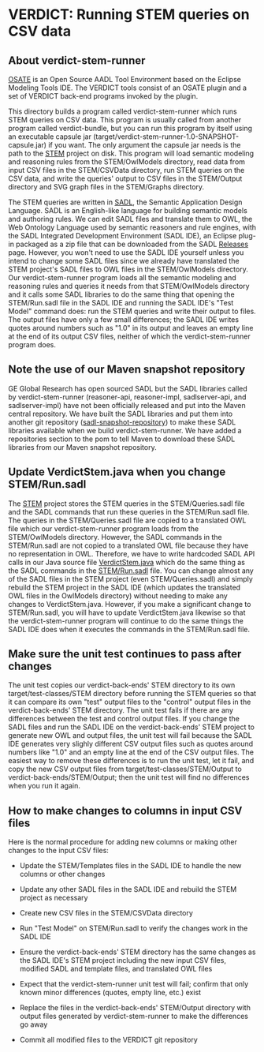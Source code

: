 # VERDICT: Running STEM queries on CSV data

## About verdict-stem-runner

[OSATE](https://osate.org/about-osate.html) is an Open Source AADL
Tool Environment based on the Eclipse Modeling Tools IDE.  The VERDICT
tools consist of an OSATE plugin and a set of VERDICT back-end
programs invoked by the plugin.

This directory builds a program called verdict-stem-runner which runs
STEM queries on CSV data.  This program is usually called from another
program called verdict-bundle, but you can run this program by itself
using an executable capsule jar
(target/verdict-stem-runner-1.0-SNAPSHOT-capsule.jar) if you want.
The only argument the capsule jar needs is the path to the
[STEM](../../STEM) project on disk.  This program will load semantic
modeling and reasoning rules from the STEM/OwlModels directory, read
data from input CSV files in the STEM/CSVData directory, run STEM
queries on the CSV data, and write the queries' output to CSV files in
the STEM/Output directory and SVG graph files in the STEM/Graphs
directory.

The STEM queries are written in [SADL](http://sadl.sourceforge.net/),
the Semantic Application Design Language.  SADL is an English-like
language for building semantic models and authoring rules.  We can
edit SADL files and translate them to OWL, the Web Ontology Language
used by semantic reasoners and rule engines, with the SADL Integrated
Development Environment (SADL IDE), an Eclipse plug-in packaged as a
zip file that can be downloaded from the SADL
[Releases](https://github.com/crapo/sadlos2/releases) page.  However,
you won't need to use the SADL IDE yourself unless you intend to
change some SADL files since we already have translated the STEM
project's SADL files to OWL files in the STEM/OwlModels directory.
Our verdict-stem-runner program loads all the semantic modeling and
reasoning rules and queries it needs from that STEM/OwlModels
directory and it calls some SADL libraries to do the same thing that
opening the STEM/Run.sadl file in the SADL IDE and running the SADL
IDE's "Test Model" command does: run the STEM queries and write their
output to files.  The output files have only a few small differences;
the SADL IDE writes quotes around numbers such as "1.0" in its output
and leaves an empty line at the end of its output CSV files, neither
of which the verdict-stem-runner program does.

## Note the use of our Maven snapshot repository

GE Global Research has open sourced SADL but the SADL libraries called
by verdict-stem-runner (reasoner-api, reasoner-impl, sadlserver-api,
and sadlserver-impl) have not been officially released and put into
the Maven central repository.  We have built the SADL libraries and
put them into another git repository
([sadl-snapshot-repository](https://github.com/ge-high-assurance/sadl-snapshot-repository))
to make these SADL libraries available when we build
verdict-stem-runner.  We have added a repositories section to the pom
to tell Maven to download these SADL libraries from our Maven snapshot
repository.

## Update VerdictStem.java when you change STEM/Run.sadl

The [STEM](../../STEM) project stores the STEM queries in the
STEM/Queries.sadl file and the SADL commands that run these queries in
the STEM/Run.sadl file.  The queries in the STEM/Queries.sadl file are
copied to a translated OWL file which our verdict-stem-runner program
loads from the STEM/OwlModels directory.  However, the SADL commands
in the STEM/Run.sadl are not copied to a translated OWL file because
they have no representation in OWL.  Therefore, we have to write
hardcoded SADL API calls in our Java source file
[VerdictStem.java](src/main/java/com/ge/verdict/stem/VerdictStem.java)
which do the same thing as the SADL commands in the
[STEM/Run.sadl](../../STEM/Run.sadl) file.  You can change almost any
of the SADL files in the STEM project (even STEM/Queries.sadl) and
simply rebuild the STEM project in the SADL IDE (which updates the
translated OWL files in the OwlModels directory) without needing to
make any changes to VerdictStem.java.  However, if you make a
significant change to STEM/Run.sadl, you will have to update
VerdictStem.java likewise so that the verdict-stem-runner program will
continue to do the same things the SADL IDE does when it executes the
commands in the STEM/Run.sadl file.

## Make sure the unit test continues to pass after changes

The unit test copies our verdict-back-ends' STEM directory to its own
target/test-classes/STEM directory before running the STEM queries so
that it can compare its own "test" output files to the "control"
output files in the verdict-back-ends' STEM directory.  The unit test
fails if there are any differences between the test and control output
files.  If you change the SADL files and run the SADL IDE on the
verdict-back-ends' STEM project to generate new OWL and output files,
the unit test will fail because the SADL IDE generates very slighly
different CSV output files such as quotes around numbers like "1.0"
and an empty line at the end of the CSV output files.  The easiest way
to remove these differences is to run the unit test, let it fail, and
copy the new CSV output files from target/test-classes/STEM/Output to
verdict-back-ends/STEM/Output; then the unit test will find no
differences when you run it again.

## How to make changes to columns in input CSV files

Here is the normal procedure for adding new columns or making other
changes to the input CSV files:

- Update the STEM/Templates files in the SADL IDE to handle the new
  columns or other changes
  
- Update any other SADL files in the SADL IDE and rebuild the STEM
  project as necessary

- Create new CSV files in the STEM/CSVData directory 

- Run "Test Model" on STEM/Run.sadl to verify the changes work in the
  SADL IDE

- Ensure the verdict-back-ends' STEM directory has the same changes as
  the SADL IDE's STEM project including the new input CSV files,
  modified SADL and template files, and translated OWL files

- Expect that the verdict-stem-runner unit test will fail; confirm
  that only known minor differences (quotes, empty line, etc.) exist

- Replace the files in the verdict-back-ends' STEM/Output directory
  with output files generated by verdict-stem-runner to make the
  differences go away

- Commit all modified files to the VERDICT git repository
